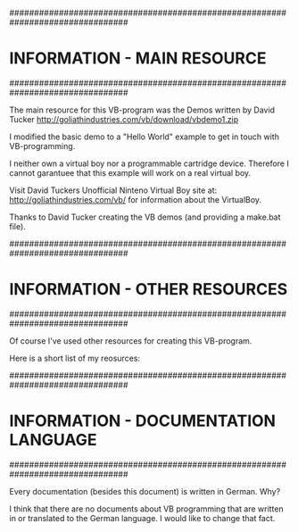 ################################################################################
# INFORMATION - MAIN RESOURCE                                                  #
################################################################################

The main resource for this VB-program was the Demos written by David Tucker
http://goliathindustries.com/vb/download/vbdemo1.zip

I modified the basic demo to a "Hello World" example to get in touch with 
VB-programming.

I neither own a virtual boy nor a programmable cartridge device. Therefore I 
cannot garantuee that this example will work on a real virtual boy.

Visit David Tuckers Unofficial Ninteno Virtual Boy site at: 
http://goliathindustries.com/vb/ for information about the VirtualBoy.

Thanks to David Tucker creating the VB demos (and providing a make.bat file).

################################################################################
# INFORMATION - OTHER RESOURCES                                                #
################################################################################

Of course I've used other resources for creating this VB-program.

Here is a short list of my reosurces:

################################################################################
# INFORMATION - DOCUMENTATION LANGUAGE                                         #
################################################################################

Every documentation (besides this document) is written in German. Why?

I think that there are no documents about VB programming that are written in or
translated to the German language. I would like to change that fact.
